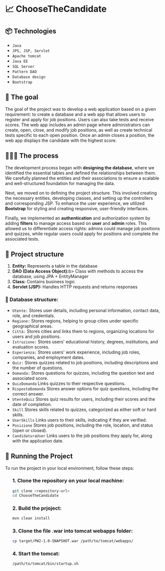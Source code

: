 <h1>📈 ChooseTheCandidate</h1>
<p></p>
<h2>📦 Technologies</h2>
<ul>
<li><code>Java</code></li>
<li><code>JPS, JSP, Servlet</code></li>
<li><code>Apache tomcat</code></li>
<li><code>Java EE</code></li>
<li><code>SQL Server</code></li>
<li><code>Pattern DAO</code></li>
<li><code>Database design</code></li>
<li><code>Bootstrap</code></li>
</ul>
<h2>🎯 The goal</h2>
<p>The goal of the project was to develop a web application based on a given requirement: to create a database and a web app that allows users to register and apply for job positions. Users can also take tests and receive scores. The web app includes an admin page where administrators can create, open, close, and modify job positions, as well as create technical tests specific to each open position. Once an admin closes a position, the web app displays the candidate with the highest score.</p>
<h2>👩🏽‍🍳 The process</h2>
<p>The development process began with <b>designing the database</b>, where we identified the essential tables and defined the relationships between them. We carefully planned the entities and their associations to ensure a scalable and well-structured foundation for managing the data.

Next, we moved on to defining the project structure. This involved creating the necessary entities, developing classes, and setting up the controllers and corresponding JSP. To enhance the user experience, we utilized <b>Bootstrap</b> for styling and creating responsive, user-friendly interfaces.

Finally, we implemented an <b>authentication</b> and authorization system by adding <b>filters</b> to manage access based on <b>user</b> and <b>admin</b> roles. This allowed us to differentiate access rights: admins could manage job positions and quizzes, while regular users could apply for positions and complete the associated tests.

</p>
<h2>📂 Project structure</h2>
<ol>
  <li><b>Entity:</b> Represents a table in the database</li>
  <li><b>DAO (Data Access Object):</b>b> Class with methods to access the database, using JPA + EntityManager</li>
  <li><b>Class:</b> Contains business logic</li>
  <li><b>Servlet (JSP):</b> Handles HTTP requests and returns responses</li>
</ol>
<h3>📂 Database structure:</h3>
  <ul>
    <li><code>Utente:</code> Stores user details, including personal information, contact data, role, and credentials.</li>
    <li><code>Regione:</code> Stores regions, helping to group cities under specific geographical areas.</li>
    <li><code>Città:</code> Stores cities and links them to regions, organizing locations for users and job positions.</li>
    <li><code>Istruzione:</code> Stores users' educational history, degrees, institutions, and evaluation scores.</li>
    <li><code>Esperienza:</code> Stores users' work experience, including job roles, companies, and employment dates.</li>
    <li><code>Quiz:</code> Stores quizzes related to job positions, including descriptions and the number of questions.</li>
    <li><code>Domanda:</code> Stores questions for quizzes, including the question text and associated score.</li>
    <li><code>QuizDomanda</code> Links quizzes to their respective questions.</li>
    <li><code>RisposteDomanda</code> Stores answer options for quiz questions, including the correct answer.</li>
    <li><code>UtenteQuiz</code> Stores quiz results for users, including their scores and the date of completion.</li>
    <li><code>Skill</code> Stores skills related to quizzes, categorized as either soft or hard skills.</li>
    <li><code>UserSkills</code> Links users to their skills, indicating if they are verified.</li>
    <li><code>Posizione</code> Stores job positions, including the role, location, and status (open or closed).</li>
    <li><code>CandidaturaUser</code> Links users to the job positions they apply for, along with the application date.</li>
  </ul>


<h2>🚦 Running the Project</h2>
<p>To run the project in your local environment, follow these steps:</p>
<ol>
  
### 1. Clone the repository on your local machine:
```sh
git clone <repository-url>
cd ChooseTheCandidate
```
### 2. Build the prjoject:
```sh
mvn clean install
```
### 3. Clone the file .war into tomcat webapps folder:
```sh
cp target/PW2-1.0-SNAPSHOT.war /path/to/tomcat/webapps/
```
### 4. Start the tomcat:
```
/path/to/tomcat/bin/startup.sh
```
</ol>
